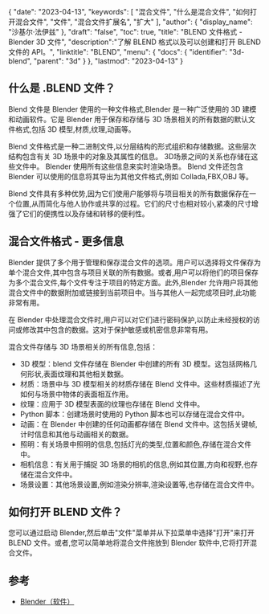 {
"date": "2023-04-13",
  "keywords": [
"混合文件",
"什么是混合文件",
"如何打开混合文件",
"文件",
"混合文件扩展名",
"扩大"
],
  "author": {
"display_name": "沙基尔·法伊兹"
},
"draft": "false",
"toc": true,
"title": "BLEND 文件格式 - Blender 3D 文件",
  "description":"了解 BLEND 格式以及可以创建和打开 BLEND 文件的 API。",
"linktitle": "BLEND",
  "menu": {
    "docs": {
      "identifier": "3d-blend",
      "parent": "3d"
    }
  },
  "lastmod": "2023-04-13"
}

## 什么是 .BLEND 文件？

Blend 文件是 Blender 使用的一种文件格式,Blender 是一种广泛使用的 3D 建模和动画软件。它是 Blender 用于保存和存储与 3D 场景相关的所有数据的默认文件格式,包括 3D 模型,材质,纹理,动画等。

Blend 文件格式是一种二进制文件,以分层结构的形式组织和存储数据。这些层次结构包含有关 3D 场景中的对象及其属性的信息。 3D场景之间的关系也存储在这些文件中。 Blender 使用所有这些信息来实时渲染场景。 Blend 文件还包含 Blender 可以使用的信息将其导出为其他文件格式,例如 Collada,FBX,OBJ 等。

Blend 文件具有多种优势,因为它们使用户能够将与项目相关的所有数据保存在一个位置,从而简化与他人协作或共享的过程。它们的尺寸也相对较小,紧凑的尺寸增强了它们的便携性以及存储和转移的便利性。

## 混合文件格式 - 更多信息

Blender 提供了多个用于管理和保存混合文件的选项。用户可以选择将文件保存为单个混合文件,其中包含与项目关联的所有数据。或者,用户可以将他们的项目保存为多个混合文件,每个文件专注于项目的特定方面。此外,Blender 允许用户将其他混合文件中的数据附加或链接到当前项目中。当与其他人一起完成项目时,此功能非常有用。

在 Blender 中处理混合文件时,用户可以对它们进行密码保护,以防止未经授权的访问或修改其中包含的数据。这对于保护敏感或机密信息非常有用。

混合文件存储与 3D 场景相关的所有信息,包括：

- 3D 模型：blend 文件存储在 Blender 中创建的所有 3D 模型。这包括网格几何形状,表面纹理和其他相关数据。
- 材质：场景中与 3D 模型相关的材质存储在 Blend 文件中。这些材质描述了光如何与场景中物体的表面相互作用。
- 纹理：应用于 3D 模型表面的纹理也存储在 Blend 文件中。
- Python 脚本：创建场景时使用的 Python 脚本也可以存储在混合文件中。
- 动画：在 Blender 中创建的任何动画都存储在 Blend 文件中。这包括关键帧,计时信息和其他与动画相关的数据。
- 照明：有关场景中照明的信息,包括灯光的类型,位置和颜色,存储在混合文件中。
- 相机信息：有关用于捕捉 3D 场景的相机的信息,例如其位置,方向和视野,也存储在混合文件中。
- 场景设置：其他场景设置,例如渲染分辨率,渲染设置等,也存储在混合文件中。

## 如何打开 BLEND 文件？
您可以通过启动 Blender,然后单击"文件"菜单并从下拉菜单中选择"打开"来打开 BLEND 文件。或者,您可以简单地将混合文件拖放到 Blender 软件中,它将打开混合文件。

## 参考
* [Blender（软件）](https://en.wikipedia.org/wiki/Blender_(software))

